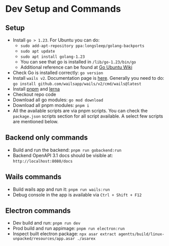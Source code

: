 # Dev Setup and Commands

## Setup

- Install `go > 1.23`. For Ubuntu you can do:
  - `sudo add-apt-repository ppa:longsleep/golang-backports`
  - `sudo apt update`
  - `sudo apt install golang-1.23`
  - You can see that go is installed in `/lib/go-1.23/bin/go`
  - Additional reference can be found at [Go Ubuntu Wiki](https://go.dev/wiki/Ubuntu)
- Check Go is installed correctly: `go version`
- Install `wails v2`. Documentation page is [here](https://wails.io/docs/gettingstarted/installation). Generally you need to do: `go install github.com/wailsapp/wails/v2/cmd/wails@latest`
- Install [pnpm](https://pnpm.io/installation) and [lerna](https://lerna.js.org/docs/getting-started)
- Checkout repo code
- Download all go modules: `go mod download`
- Download all pnpm modules: `pnpm i`
- All the available scripts are via pnpm scripts. You can check the `package.json` scripts section for all script available. A select few scripts are mentioned below.

## Backend only commands

- Build and run the backend: `pnpm run gobackend:run`
- Backend OpenAPI 3.1 docs should be visible at: `http://localhost:8080/docs`

## Wails commands

- Build wails app and run it: `pnpm run wails:run`
- Debug console in the app is available via `Ctrl + Shift + F12`

## Electron commands

- Dev build and run: `pnpm run dev`
- Prod build and run appimage: `pnpm run electron:run`
- Inspect built electron package: `npx asar extract agentts/build/linux-unpacked/resources/app.asar ./asarex`
